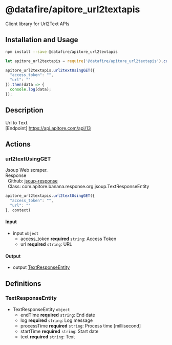 # @datafire/apitore_url2textapis

Client library for Url2Text APIs

## Installation and Usage
```bash
npm install --save @datafire/apitore_url2textapis
```
```js
let apitore_url2textapis = require('@datafire/apitore_url2textapis').create();

apitore_url2textapis.url2textUsingGET({
  "access_token": "",
  "url": ""
}).then(data => {
  console.log(data);
});
```

## Description

Url to Text.<BR />[Endpoint] https://api.apitore.com/api/13

## Actions

### url2textUsingGET
Jsoup Web scraper.<BR />Response<BR />&nbsp; Github: <a href="https://github.com/keigohtr/apitore-response-parent/tree/master/jsoup-response">jsoup-response</a><BR />&nbsp; Class: com.apitore.banana.response.org.jsoup.TextResponseEntity<BR />


```js
apitore_url2textapis.url2textUsingGET({
  "access_token": "",
  "url": ""
}, context)
```

#### Input
* input `object`
  * access_token **required** `string`: Access Token
  * url **required** `string`: URL

#### Output
* output [TextResponseEntity](#textresponseentity)



## Definitions

### TextResponseEntity
* TextResponseEntity `object`
  * endTime **required** `string`: End date
  * log **required** `string`: Log message
  * processTime **required** `string`: Process time [millisecond]
  * startTime **required** `string`: Start date
  * text **required** `string`: Text


